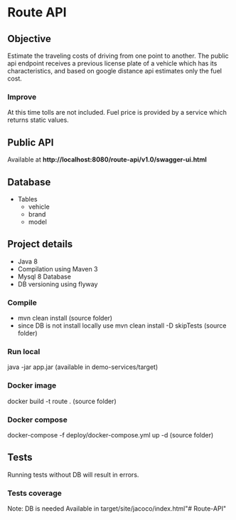# Route API

## Objective ##

Estimate the traveling costs of driving from one point to another.
The public api endpoint receives a previous license plate of a vehicle which has its characteristics, and based on google distance api estimates only the fuel cost.

### Improve ###
At this time tolls are not included.
Fuel price is provided by a service which returns static values.


## Public API ##

Available at **http://localhost:8080/route-api/v1.0/swagger-ui.html**

## Database ##

- Tables
  - vehicle
  - brand
  - model 

## Project details ##

- Java 8
- Compilation using Maven 3 
- Mysql 8 Database
- DB versioning using flyway
 
### Compile ###
- mvn clean install (source folder)
- since DB is not install locally use mvn clean install -D skipTests (source folder)
 
### Run local ###
java -jar app.jar (available in demo-services/target)

### Docker image ###
docker build -t route . (source folder)

### Docker compose ###
docker-compose -f deploy/docker-compose.yml up -d (source folder)

## Tests ##
Running tests without DB will result in errors.

### Tests coverage ###
Note: DB is needed 
Available in target/site/jacoco/index.html"# Route-API" 
